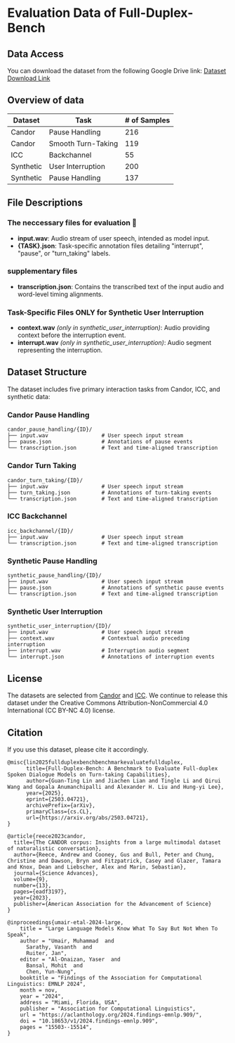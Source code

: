 # Evaluation Data of Full-Duplex-Bench 

## Data Access

You can download the dataset from the following Google Drive link: [Dataset Download Link](https://drive.google.com/drive/folders/1DtoxMVO9_Y_nDs2peZtx3pw-U2qYgpd3?usp=sharing)

## Overview of data 

| Dataset     | Task                  | # of Samples |
|-------------|------------------------|--------------|
| Candor      | Pause Handling         | 216          |
| Candor      | Smooth Turn-Taking     | 119          |
| ICC         | Backchannel            | 55           |
| Synthetic   | User Interruption      | 200          |
| Synthetic   | Pause Handling         | 137          |


## File Descriptions

### The neccessary files for evaluation 🚨
- **input.wav**: Audio stream of user speech, intended as model input.
- **{TASK}.json**: Task-specific annotation files detailing "interrupt", "pause", or "turn_taking" labels.

### supplementary files
- **transcription.json**: Contains the transcribed text of the input audio and word-level timing alignments.

### Task-Specific Files ONLY for Synthetic User Interruption
- **context.wav** *(only in synthetic_user_interruption)*: Audio providing context before the interruption event.
- **interrupt.wav** *(only in synthetic_user_interruption)*: Audio segment representing the interruption.

## Dataset Structure
The dataset includes five primary interaction tasks from Candor, ICC, and synthetic data:
### Candor Pause Handling
```
candor_pause_handling/{ID}/
├── input.wav                 # User speech input stream
├── pause.json                # Annotations of pause events
└── transcription.json        # Text and time-aligned transcription
```

### Candor Turn Taking
```
candor_turn_taking/{ID}/
├── input.wav                 # User speech input stream
├── turn_taking.json          # Annotations of turn-taking events
└── transcription.json        # Text and time-aligned transcription
```

### ICC Backchannel
```
icc_backchannel/{ID}/
├── input.wav                 # User speech input stream
└── transcription.json        # Text and time-aligned transcription
```

### Synthetic Pause Handling
```
synthetic_pause_handling/{ID}/
├── input.wav                 # User speech input stream
├── pause.json                # Annotations of synthetic pause events
└── transcription.json        # Text and time-aligned transcription
```

### Synthetic User Interruption
```
synthetic_user_interruption/{ID}/
├── input.wav                 # User speech input stream
├── context.wav               # Contextual audio preceding interruption
├── interrupt.wav             # Interruption audio segment
└── interrupt.json            # Annotations of interruption events
```


## License 
The datasets are selected from [Candor](https://www.science.org/doi/full/10.1126/sciadv.adf3197) and [ICC](https://aclanthology.org/2024.findings-emnlp.909/). We continue to release this dataset under the Creative Commons Attribution-NonCommercial 4.0 International (CC BY-NC 4.0) license.

## Citation 
If you use this dataset, please cite it accordingly.

```
@misc{lin2025fullduplexbenchbenchmarkevaluatefullduplex,
      title={Full-Duplex-Bench: A Benchmark to Evaluate Full-duplex Spoken Dialogue Models on Turn-taking Capabilities}, 
      author={Guan-Ting Lin and Jiachen Lian and Tingle Li and Qirui Wang and Gopala Anumanchipalli and Alexander H. Liu and Hung-yi Lee},
      year={2025},
      eprint={2503.04721},
      archivePrefix={arXiv},
      primaryClass={cs.CL},
      url={https://arxiv.org/abs/2503.04721}, 
}

@article{reece2023candor,
  title={The CANDOR corpus: Insights from a large multimodal dataset of naturalistic conversation},
  author={Reece, Andrew and Cooney, Gus and Bull, Peter and Chung, Christine and Dawson, Bryn and Fitzpatrick, Casey and Glazer, Tamara and Knox, Dean and Liebscher, Alex and Marin, Sebastian},
  journal={Science Advances},
  volume={9},
  number={13},
  pages={eadf3197},
  year={2023},
  publisher={American Association for the Advancement of Science}
}

@inproceedings{umair-etal-2024-large,
    title = "Large Language Models Know What To Say But Not When To Speak",
    author = "Umair, Muhammad  and
      Sarathy, Vasanth  and
      Ruiter, Jan",
    editor = "Al-Onaizan, Yaser  and
      Bansal, Mohit  and
      Chen, Yun-Nung",
    booktitle = "Findings of the Association for Computational Linguistics: EMNLP 2024",
    month = nov,
    year = "2024",
    address = "Miami, Florida, USA",
    publisher = "Association for Computational Linguistics",
    url = "https://aclanthology.org/2024.findings-emnlp.909/",
    doi = "10.18653/v1/2024.findings-emnlp.909",
    pages = "15503--15514",
}

```

